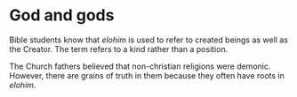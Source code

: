 # God and gods


Bible students know that _elohim_ is used to refer to created beings as well as the Creator.
The term refers to a kind rather than a position.

The Church fathers believed that non-christian religions were demonic.
However, there are grains of truth in them because they often have roots in _elohim_.
